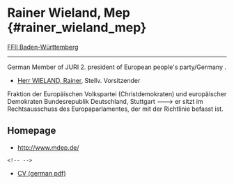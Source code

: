 # Rainer Wieland, Mep {#rainer_wieland_mep}

[ FFII Baden-Württemberg](FffiiDeBwbDe "wikilink")

------------------------------------------------------------------------

German Member of JURI 2. president of European people\'s party/Germany .

-   [ Herr WIELAND, Rainer](RainerWielandEn "wikilink"), Stellv.
    Vorsitzender

Fraktion der Europäischen Volkspartei (Christdemokraten) und
europäischer Demokraten Bundesrepublik Deutschland, Stuttgart \-\--\> er
sitzt im Rechtsausschuss des Europaparlamentes, der mit der Richtlinie
befasst ist.

## Homepage

-   <http://www.mdep.de/>

```{=html}
<!-- -->
```
-   [CV (german pdf)](http://www.mdep.de/rainer_wieland.pdf "wikilink")

